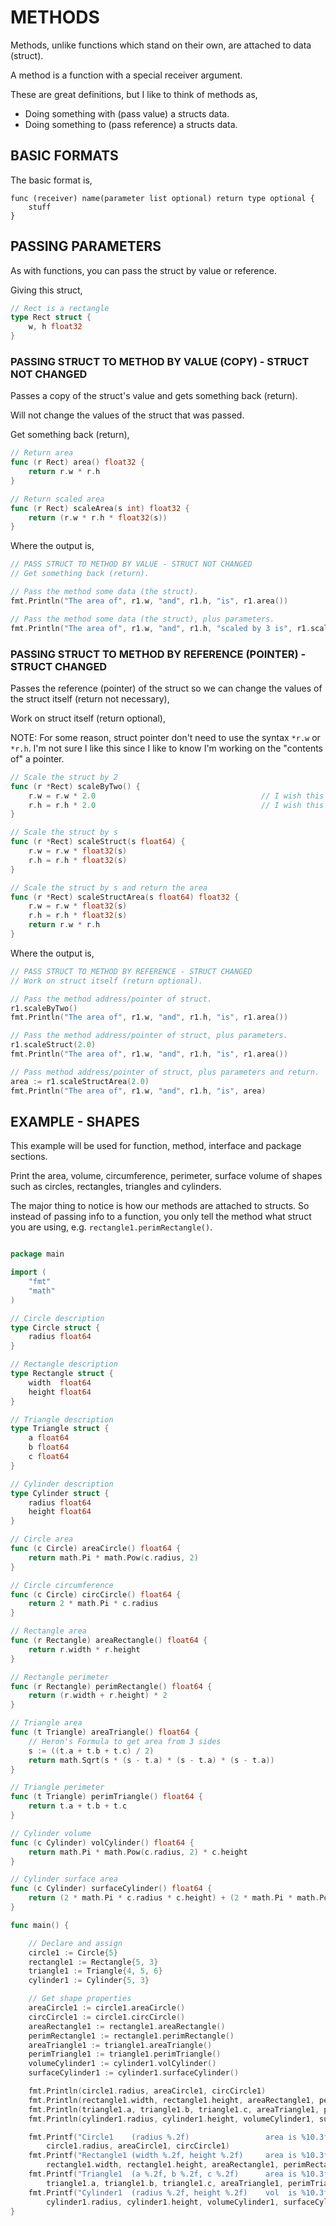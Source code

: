 # METHODS

Methods, unlike functions which stand on their own,
are attached to data (struct).

A method is a function with a special receiver argument.

These are great definitions, but I like to think of methods as,

* Doing something with (pass value) a structs data.
* Doing something to (pass reference) a structs data.

## BASIC FORMATS

The basic format is,

```
func (receiver) name(parameter list optional) return type optional {
    stuff
}
```

## PASSING PARAMETERS

As with functions, you can pass the struct by value or reference.

Giving this struct,

```go
// Rect is a rectangle
type Rect struct {
    w, h float32
}
```

### PASSING STRUCT TO METHOD BY VALUE (COPY) - STRUCT NOT CHANGED

Passes a copy of the struct's value and gets something back (return).

Will not change the values of the struct that was passed.

Get something back (return),

```go
// Return area
func (r Rect) area() float32 {
    return r.w * r.h
}

// Return scaled area
func (r Rect) scaleArea(s int) float32 {
    return (r.w * r.h * float32(s))
}
```

Where the output is,

```go
// PASS STRUCT TO METHOD BY VALUE - STRUCT NOT CHANGED
// Get something back (return).

// Pass the method some data (the struct).
fmt.Println("The area of", r1.w, "and", r1.h, "is", r1.area())

// Pass the method some data (the struct), plus parameters.
fmt.Println("The area of", r1.w, "and", r1.h, "scaled by 3 is", r1.scaleArea(3))
```

### PASSING STRUCT TO METHOD BY REFERENCE (POINTER) - STRUCT CHANGED

Passes the reference (pointer) of the struct so we can change
the values of the struct itself (return not necessary),

Work on struct itself (return optional),

NOTE: For some reason, struct pointer don't need to use the syntax
`*r.w` or `*r.h`.  I'm not sure I like this since
I like to know I'm working on the "contents of" a pointer.

```go
// Scale the struct by 2
func (r *Rect) scaleByTwo() {
    r.w = r.w * 2.0                                     // I wish this was *r.w
    r.h = r.h * 2.0                                     // I wish this was *r.h
}

// Scale the struct by s
func (r *Rect) scaleStruct(s float64) {
    r.w = r.w * float32(s)
    r.h = r.h * float32(s)
}

// Scale the struct by s and return the area
func (r *Rect) scaleStructArea(s float64) float32 {
    r.w = r.w * float32(s)
    r.h = r.h * float32(s)
    return r.w * r.h
}
```

Where the output is,

```go
// PASS STRUCT TO METHOD BY REFERENCE - STRUCT CHANGED
// Work on struct itself (return optional).

// Pass the method address/pointer of struct.
r1.scaleByTwo()
fmt.Println("The area of", r1.w, "and", r1.h, "is", r1.area())

// Pass the method address/pointer of struct, plus parameters.
r1.scaleStruct(2.0)
fmt.Println("The area of", r1.w, "and", r1.h, "is", r1.area())

// Pass method address/pointer of struct, plus parameters and return.
area := r1.scaleStructArea(2.0)
fmt.Println("The area of", r1.w, "and", r1.h, "is", area)
```

## EXAMPLE - SHAPES

This example will be used for function, method,
interface and package sections.

Print the area, volume, circumference, perimeter, surface volume of
shapes such as circles, rectangles, triangles and cylinders.

The major thing to notice is how our methods are attached to structs.
So instead of passing info to a function, you only tell the method what
struct you are using, e.g. `rectangle1.perimRectangle()`.

```go

package main

import (
	"fmt"
	"math"
)

// Circle description
type Circle struct {
	radius float64
}

// Rectangle description
type Rectangle struct {
	width  float64
	height float64
}

// Triangle description
type Triangle struct {
	a float64
	b float64
	c float64
}

// Cylinder description
type Cylinder struct {
	radius float64
	height float64
}

// Circle area
func (c Circle) areaCircle() float64 {
	return math.Pi * math.Pow(c.radius, 2)
}

// Circle circumference
func (c Circle) circCircle() float64 {
	return 2 * math.Pi * c.radius
}

// Rectangle area
func (r Rectangle) areaRectangle() float64 {
	return r.width * r.height
}

// Rectangle perimeter
func (r Rectangle) perimRectangle() float64 {
	return (r.width + r.height) * 2
}

// Triangle area
func (t Triangle) areaTriangle() float64 {
	// Heron's Formula to get area from 3 sides
	s := ((t.a + t.b + t.c) / 2)
	return math.Sqrt(s * (s - t.a) * (s - t.a) * (s - t.a))
}

// Triangle perimeter
func (t Triangle) perimTriangle() float64 {
	return t.a + t.b + t.c
}

// Cylinder volume
func (c Cylinder) volCylinder() float64 {
	return math.Pi * math.Pow(c.radius, 2) * c.height
}

// Cylinder surface area
func (c Cylinder) surfaceCylinder() float64 {
	return (2 * math.Pi * c.radius * c.height) + (2 * math.Pi * math.Pow(c.radius, 2))
}

func main() {

	// Declare and assign
	circle1 := Circle{5}
	rectangle1 := Rectangle{5, 3}
	triangle1 := Triangle{4, 5, 6}
	cylinder1 := Cylinder{5, 3}

	// Get shape properties
	areaCircle1 := circle1.areaCircle()
	circCircle1 := circle1.circCircle()
	areaRectangle1 := rectangle1.areaRectangle()
	perimRectangle1 := rectangle1.perimRectangle()
	areaTriangle1 := triangle1.areaTriangle()
	perimTriangle1 := triangle1.perimTriangle()
	volumeCylinder1 := cylinder1.volCylinder()
	surfaceCylinder1 := cylinder1.surfaceCylinder()

	fmt.Println(circle1.radius, areaCircle1, circCircle1)
	fmt.Println(rectangle1.width, rectangle1.height, areaRectangle1, perimRectangle1)
	fmt.Println(triangle1.a, triangle1.b, triangle1.c, areaTriangle1, perimTriangle1)
	fmt.Println(cylinder1.radius, cylinder1.height, volumeCylinder1, surfaceCylinder1)

	fmt.Printf("Circle1    (radius %.2f)                 area is %10.3f, circumference is %10.3f\n",
		circle1.radius, areaCircle1, circCircle1)
	fmt.Printf("Rectangle1 (width %.2f, height %.2f)     area is %10.3f, perimeter is     %10.3f\n",
		rectangle1.width, rectangle1.height, areaRectangle1, perimRectangle1)
	fmt.Printf("Triangle1  (a %.2f, b %.2f, c %.2f)      area is %10.3f, perimeter is     %10.3f\n",
		triangle1.a, triangle1.b, triangle1.c, areaTriangle1, perimTriangle1)
	fmt.Printf("Cylinder1  (radius %.2f, height %.2f)    vol  is %10.3f, surface area is  %10.3f\n",
		cylinder1.radius, cylinder1.height, volumeCylinder1, surfaceCylinder1)
}
```